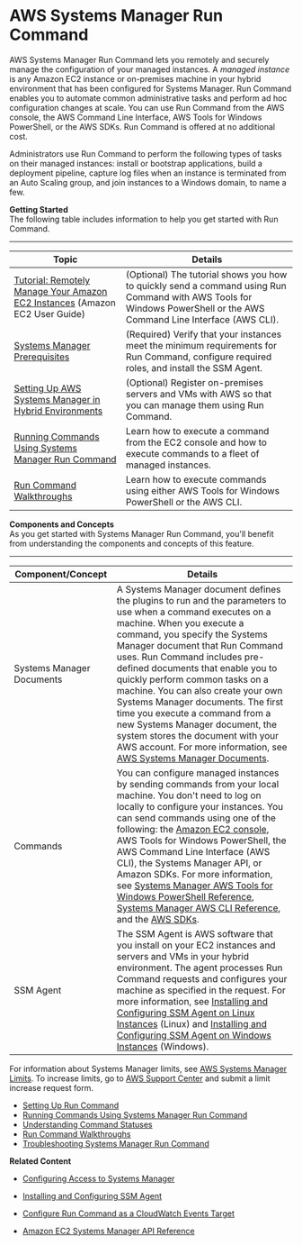 # AWS Systems Manager Run Command<a name="execute-remote-commands"></a>

AWS Systems Manager Run Command lets you remotely and securely manage the configuration of your managed instances\. A *managed instance* is any Amazon EC2 instance or on\-premises machine in your hybrid environment that has been configured for Systems Manager\. Run Command enables you to automate common administrative tasks and perform ad hoc configuration changes at scale\. You can use Run Command from the AWS console, the AWS Command Line Interface, AWS Tools for Windows PowerShell, or the AWS SDKs\. Run Command is offered at no additional cost\.

Administrators use Run Command to perform the following types of tasks on their managed instances: install or bootstrap applications, build a deployment pipeline, capture log files when an instance is terminated from an Auto Scaling group, and join instances to a Windows domain, to name a few\.

**Getting Started**  
The following table includes information to help you get started with Run Command\.


****  

| Topic | Details | 
| --- | --- | 
|  [Tutorial: Remotely Manage Your Amazon EC2 Instances](http://docs.aws.amazon.com/AWSEC2/latest/UserGuide/tutorial_run_command.html) \(Amazon EC2 User Guide\)  |  \(Optional\) The tutorial shows you how to quickly send a command using Run Command with AWS Tools for Windows PowerShell or the AWS Command Line Interface \(AWS CLI\)\.  | 
|  [Systems Manager Prerequisites](systems-manager-setting-up.md#systems-manager-prereqs)  |  \(Required\) Verify that your instances meet the minimum requirements for Run Command, configure required roles, and install the SSM Agent\.  | 
|  [Setting Up AWS Systems Manager in Hybrid Environments](systems-manager-managedinstances.md)  |  \(Optional\) Register on\-premises servers and VMs with AWS so that you can manage them using Run Command\.  | 
|  [Running Commands Using Systems Manager Run Command](run-command.md)  |  Learn how to execute a command from the EC2 console and how to execute commands to a fleet of managed instances\.  | 
|  [Run Command Walkthroughs](run-command-walkthroughs.md)  |  Learn how to execute commands using either AWS Tools for Windows PowerShell or the AWS CLI\.  | 

**Components and Concepts**  
As you get started with Systems Manager Run Command, you'll benefit from understanding the components and concepts of this feature\.


****  

| Component/Concept | Details | 
| --- | --- | 
| Systems Manager Documents | A Systems Manager document defines the plugins to run and the parameters to use when a command executes on a machine\. When you execute a command, you specify the Systems Manager document that Run Command uses\. Run Command includes pre\-defined documents that enable you to quickly perform common tasks on a machine\. You can also create your own Systems Manager documents\. The first time you execute a command from a new Systems Manager document, the system stores the document with your AWS account\. For more information, see [AWS Systems Manager Documents](sysman-ssm-docs.md)\. | 
| Commands | You can configure managed instances by sending commands from your local machine\. You don't need to log on locally to configure your instances\. You can send commands using one of the following: the [Amazon EC2 console](https://console.aws.amazon.com/ec2/), AWS Tools for Windows PowerShell, the AWS Command Line Interface \(AWS CLI\), the Systems Manager API, or Amazon SDKs\. For more information, see [Systems Manager AWS Tools for Windows PowerShell Reference](http://docs.aws.amazon.com/powershell/latest/reference/items/Amazon_Simple_Systems_Management_cmdlets.html), [Systems Manager AWS CLI Reference](http://docs.aws.amazon.com/cli/latest/reference/ssm/index.html), and the [AWS SDKs](http://aws.amazon.com/tools/#SDKs)\. | 
| SSM Agent | The SSM Agent is AWS software that you install on your EC2 instances and servers and VMs in your hybrid environment\. The agent processes Run Command requests and configures your machine as specified in the request\. For more information, see [Installing and Configuring SSM Agent on Linux Instances](sysman-install-ssm-agent.md) \(Linux\) and [Installing and Configuring SSM Agent on Windows Instances](sysman-install-ssm-win.md) \(Windows\)\. | 

For information about Systems Manager limits, see [AWS Systems Manager Limits](http://docs.aws.amazon.com/general/latest/gr/aws_service_limits.html#limits_ssm)\. To increase limits, go to [AWS Support Center](https://console.aws.amazon.com/support/home#/case/create?issueType=service-limit-increase&limitType=service-code-ec2-instances) and submit a limit increase request form\.


+ [Setting Up Run Command](sysman-rc-setting-up.md)
+ [Running Commands Using Systems Manager Run Command](run-command.md)
+ [Understanding Command Statuses](monitor-commands.md)
+ [Run Command Walkthroughs](run-command-walkthroughs.md)
+ [Troubleshooting Systems Manager Run Command](troubleshooting-remote-commands.md)

**Related Content**

+ [Configuring Access to Systems Manager](systems-manager-access.md)

+ [Installing and Configuring SSM Agent](ssm-agent.md)

+ [Configure Run Command as a CloudWatch Events Target](rc-cwe.md#rc-cwe-target)

+  [Amazon EC2 Systems Manager API Reference](http://docs.aws.amazon.com/ssm/latest/APIReference/) 